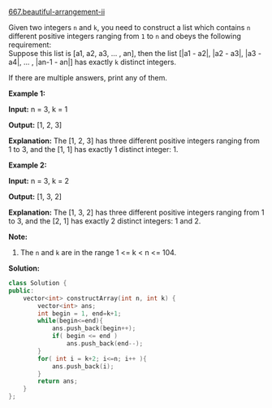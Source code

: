 [667.beautiful-arrangement-ii](https://leetcode.com/problems/beautiful-arrangement-ii/)  

Given two integers `n` and `k`, you need to construct a list which contains `n` different positive integers ranging from `1` to `n` and obeys the following requirement:  
Suppose this list is \[a1, a2, a3, ... , an\], then the list \[|a1 - a2|, |a2 - a3|, |a3 - a4|, ... , |an-1 - an|\] has exactly `k` distinct integers.

If there are multiple answers, print any of them.

**Example 1:**  

  
**Input:** n = 3, k = 1
  
**Output:** \[1, 2, 3\]
  
**Explanation:** The \[1, 2, 3\] has three different positive integers ranging from 1 to 3, and the \[1, 1\] has exactly 1 distinct integer: 1.
  

**Example 2:**  

  
**Input:** n = 3, k = 2
  
**Output:** \[1, 3, 2\]
  
**Explanation:** The \[1, 3, 2\] has three different positive integers ranging from 1 to 3, and the \[2, 1\] has exactly 2 distinct integers: 1 and 2.
  

**Note:**  

1.  The `n` and `k` are in the range 1 <= k < n <= 104.  



**Solution:**  

```cpp
class Solution {
public:
    vector<int> constructArray(int n, int k) {
        vector<int> ans;
        int begin = 1, end=k+1;
        while(begin<=end){
            ans.push_back(begin++);
            if( begin <= end )
                ans.push_back(end--);
        }
        for( int i = k+2; i<=n; i++ ){
            ans.push_back(i);
        }
        return ans;
    }
};
```
      